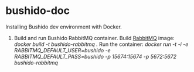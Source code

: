 # bushido-doc

Installing Bushido dev environment with Docker.

1. Build and run Bushido RabbitMQ container.
Build [RabbitMQ](https://github.com/bushidowallet/rabbitmq) image: *docker build -t bushido-rabbitmq .*
Run the container: *docker run -t -i -e RABBITMQ_DEFAULT_USER=bushido -e RABBITMQ_DEFAULT_PASS=bushido -p 15674:15674 -p 5672:5672 bushido-rabbitmq*
